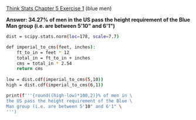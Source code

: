 [Think Stats Chapter 5 Exercise 1](http://greenteapress.com/thinkstats2/html/thinkstats2006.html#toc50) (blue men)

**Answer: 34.27% of men in the US pass the height requirement of the Blue Man group (i.e. are between 5'10" and 6'1")**

```bash
dist = scipy.stats.norm(loc=178, scale=7.7)

def imperial_to_cms(feet, inches):
    ft_to_in = feet * 12
    total_in = ft_to_in + inches
    cms = total_in * 2.54
    return cms
    
low = dist.cdf(imperial_to_cms(5,10))
high = dist.cdf(imperial_to_cms(6,1))

print(f'''{round((high-low)*100,2)}% of men in \
the US pass the height requirement of the Blue \
Man group (i.e. are between 5'10" and 6'1" \
''')
```

